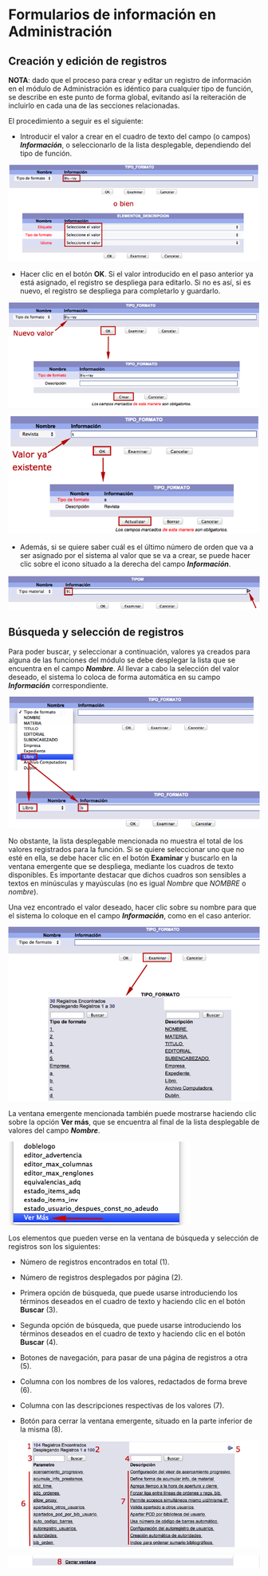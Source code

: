 # Formularios de información en Administración
## Creación y edición de registros

**NOTA**: dado que el proceso para crear y editar un registro de información en el módulo de Administración es idéntico para cualquier tipo de función, se describe en este punto de forma global, evitando así la reiteración de incluirlo en cada una de las secciones relacionadas.

El procedimiento a seguir es el siguiente:

- Introducir el valor a crear en el cuadro de texto del campo (o campos) ***Información***, o seleccionarlo de la lista desplegable, dependiendo del tipo de función.

![](Creacion_registros.png)

- Hacer clic en el botón **OK**. Si el valor introducido en el paso anterior ya está asignado, el registro se despliega para editarlo. Si no es así, si es nuevo, el registro se despliega para completarlo y guardarlo.

![](Creacion_registros2.png)

![](Creacion_registros3.png)

- Además, si se quiere saber cuál es el último número de orden que va a ser asignado por el sistema al valor que se va a crear, se puede hacer clic sobre el icono situado a la derecha del campo ***Información***.

![](Creacion_registros4.png)

## Búsqueda y selección de registros

Para poder buscar, y seleccionar a continuación, valores ya creados para alguna de las funciones del módulo se debe desplegar la lista que se encuentra en el campo ***Nombre***. Al llevar a cabo la selección del valor deseado, el sistema lo coloca de forma automática en su campo ***Información*** correspondiente.

![](Busqueda_registros.png)

No obstante, la lista desplegable mencionada no muestra el total de los valores registrados para la función. Si se quiere seleccionar uno que no esté en ella, se debe hacer clic en el botón **Examinar** y buscarlo en la ventana emergente que se despliega, mediante los cuadros de texto disponibles. Es importante destacar que dichos cuadros son sensibles a textos en minúsculas y mayúsculas (no es igual *Nombre* que *NOMBRE* o *nombre*).

Una vez encontrado el valor deseado, hacer clic sobre su nombre para que el sistema lo coloque en el campo ***Información***, como en el caso anterior.

![](Busqueda_registros2.png)

La ventana emergente mencionada también puede mostrarse haciendo clic sobre la opción **Ver más**, que se encuentra al final de la lista desplegable de valores del campo ***Nombre***.

![](Parametros_generales3.png)

Los elementos que pueden verse en la ventana de búsqueda y selección de registros son los siguientes:

- Número de registros encontrados en total (1).

- Número de registros desplegados por página (2).

- Primera opción de búsqueda, que puede usarse introduciendo los términos deseados en el cuadro de texto y haciendo clic en el botón **Buscar** (3).

- Segunda opción de búsqueda, que puede usarse introduciendo los términos deseados en el cuadro de texto y haciendo clic en el botón **Buscar** (4).

- Botones de navegación, para pasar de una página de registros a otra (5).

- Columna con los nombres de los valores, redactados de forma breve (6).

- Columna con las descripciones respectivas de los valores (7).

- Botón para cerrar la ventana emergente, situado en la parte inferior de la misma (8).

![](Parametros_generales4.png)

![](Parametros_generales5.png)